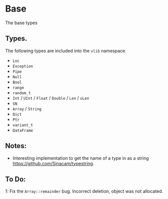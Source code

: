 # Base
The base types

## Types.
The following types are included into the `vlib` namespace. <br/>
- `Loc` <br/>
- `Exception` <br/>
- `Pipe` <br/>
- `Null` <br/>
- `Bool` <br/>
- `range` <br/>
- `random_t` <br/>
- `Int` / `UInt` / `Float` / `Double` / `Len` / `uLen` <br/>
- `SN` <br/>
- `Array` / `String` <br/>
- `Dict` <br/>
- `Ptr` <br/>
- `variant_t` <br/>
- `DataFrame` <br/>

## Notes:
- Interesting implementation to get the name of a type in as a string https://github.com/Sinacam/typestring. <br/>

## To Do:
1: Fix the `Array::remainder` bug. Incorrect deletion, object was not allocated. 
